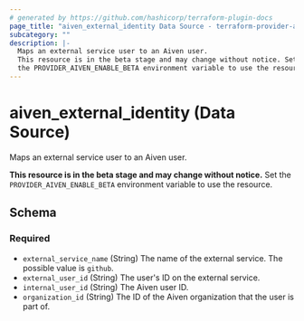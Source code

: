 ```yaml
---
# generated by https://github.com/hashicorp/terraform-plugin-docs
page_title: "aiven_external_identity Data Source - terraform-provider-aiven"
subcategory: ""
description: |-
  Maps an external service user to an Aiven user.
  This resource is in the beta stage and may change without notice. Set
  the PROVIDER_AIVEN_ENABLE_BETA environment variable to use the resource.
---
```


# aiven_external_identity (Data Source)

Maps an external service user to an Aiven user.

**This resource is in the beta stage and may change without notice.** Set
the `PROVIDER_AIVEN_ENABLE_BETA` environment variable to use the resource.



<!-- schema generated by tfplugindocs -->
## Schema

### Required

- `external_service_name` (String) The name of the external service. The possible value is `github`.
- `external_user_id` (String) The user's ID on the external service.
- `internal_user_id` (String) The Aiven user ID.
- `organization_id` (String) The ID of the Aiven organization that the user is part of.
